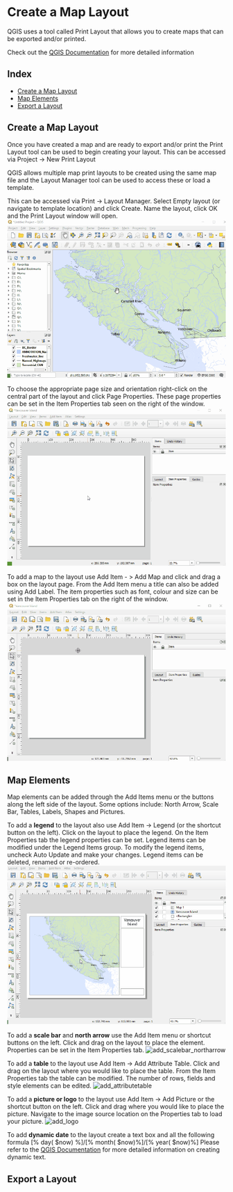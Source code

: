 # Create a Map Layout
		
QGIS uses a tool called Print Layout that allows you to create maps that can be exported and/or printed.

Check out the [QGIS Documentation](https://docs.qgis.org/3.16/en/docs/user_manual/print_composer/overview_composer.html) for more detailed information

## Index
* [Create a Map Layout](#Create-a-Map-Layout)
* [Map Elements](#Map-Elements)
* [Export a Layout](#Export-a-Layout)
		

## Create a Map Layout

Once you have created a map and are ready to export and/or print the Print Layout tool can be used to begin creating your layout. This can be accessed via Project -> New Print Layout		

QGIS allows multiple map print layouts to be created using the same map file and the Layout Manager tool can be used to access these or load a template. 

This can be accessed via Print -> Layout Manager. Select Empty layout (or navigate to template location) and click Create. Name the layout, click OK and the Print Layout window will open.
![create_layout](../images/create_layout.gif "Lets make a map!")


To choose the appropriate page size and orientation right-click on the central part of the layout and click Page Properties. These page properties can be set in the Item Properties tab seen on the right of the window.
![page_size](../images/page_size.gif)


To add a map to the layout use Add Item - > Add Map and click and drag a box on the layout page. From the Add Item menu a title can also be added using Add Label. The item properties such as font, colour and size can be set in the Item Properties tab on the right of the window.
![add_map](../images/add_map.gif)

## Map Elements
		
Map elements can be added through the Add Items menu or the buttons along the left side of the layout. Some options include: North Arrow, Scale Bar, Tables, Labels, Shapes and Pictures.

To add a **legend** to the layout also use Add Item -> Legend (or the shortcut button on the left). Click on the layout to place the legend. On the Item Properties tab the legend properties can be set. Legend items can be modified under the Legend Items group. To modify the legend items, uncheck Auto Update and make your changes. Legend items can be deleted, renamed or re-ordered.
![add_legend](../images/add_legend.gif)

To add a **scale bar** and **north arrow** use the Add Item menu or shortcut buttons on the left. Click and drag on the layout to place the element. Properties can be set in the Item Properties tab. 
![add_scalebar_northarrow](.../images/add_scalebar_northarrow.gif)

To add a **table** to the layout use Add Item -> Add Attribute Table. Click and drag on the layout where you would like to place the table. From the Item Properties tab the table can be modified. The number of rows, fields and style elements can be edited.
![add_attributetable](.../images/add_attributetable.gif)

To add a **picture or logo** to the layout use Add Item -> Add Picture or the shortcut button on the left. Click and drag where you would like to place the picture. Navigate to the image source location on the Properties tab to load your picture.
![add_logo](.../images/add_logo.gif)

To add **dynamic date** to the layout create a text box and all the following formula
[% day( $now) %]/[% month( $now)%]/[% year( $now)%]
Please refer to the [QGIS Documentation](https://docs.qgis.org/3.16/en/docs/training_manual/map_composer/dynamic_layout.html?highlight=dynamic%20date) for more detailed information on creating dynamic text.

## Export a Layout 
